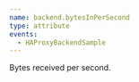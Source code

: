```yaml
---
name: backend.bytesInPerSecond
type: attribute
events:
  - HAProxyBackendSample
---
```


Bytes received per second.